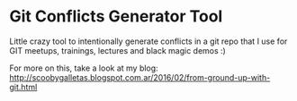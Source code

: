 # Git Conflicts Generator Tool

Little crazy tool to intentionally generate conflicts in a git repo that I
use for GIT meetups, trainings, lectures and black magic demos :)

For more on this, take a look at my blog: http://scoobygalletas.blogspot.com.ar/2016/02/from-ground-up-with-git.html

